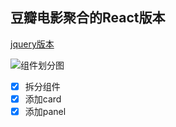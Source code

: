 ## 豆瓣电影聚合的React版本
[jquery版本]()

![组件划分图](https://i.loli.net/2019/04/08/5caad68bd2e61.jpg)

- [x] 拆分组件
- [x] 添加card
- [x] 添加panel
